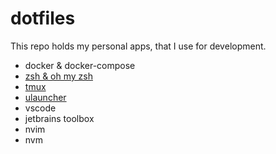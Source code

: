 # dotfiles

This repo holds my personal apps, that I use for development.

- docker & docker-compose
- [zsh & oh my zsh](applications/zsh)
- [tmux](applications/tmux)
- [ulauncher](applications/ulauncher)
- vscode
- jetbrains toolbox
- nvim
- nvm
